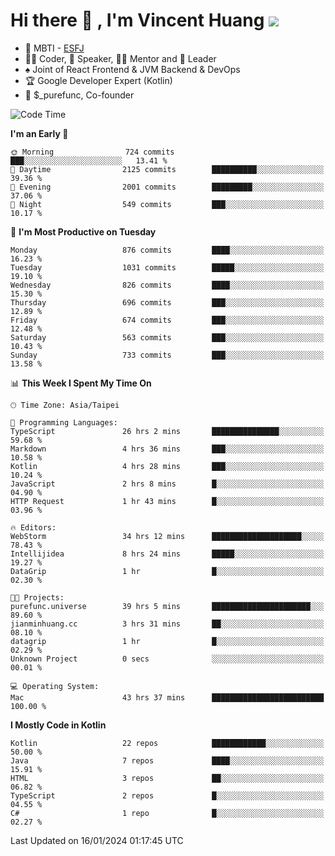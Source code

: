 # Hi there 👋 , I'm Vincent Huang ![](https://komarev.com/ghpvc/?username=Jian-Min-Huang)
- 👀 MBTI - [ESFJ](https://www.16personalities.com/esfj-personality)
- 👨‍💻 Coder, 🎤 Speaker, 👨‍🏫 Mentor and 🚀 Leader
- ♠️ Joint of React Frontend & JVM Backend & DevOps
- 🏆 Google Developer Expert (Kotlin)
- 💼 $_purefunc, Co-founder

<!--START_SECTION:waka-->
![Code Time](http://img.shields.io/badge/Code%20Time-3%2C265%20hrs%206%20mins-blue)

**I'm an Early 🐤** 

```text
🌞 Morning                724 commits         ███░░░░░░░░░░░░░░░░░░░░░░   13.41 % 
🌆 Daytime                2125 commits        ██████████░░░░░░░░░░░░░░░   39.36 % 
🌃 Evening                2001 commits        █████████░░░░░░░░░░░░░░░░   37.06 % 
🌙 Night                  549 commits         ███░░░░░░░░░░░░░░░░░░░░░░   10.17 % 
```
📅 **I'm Most Productive on Tuesday** 

```text
Monday                   876 commits         ████░░░░░░░░░░░░░░░░░░░░░   16.23 % 
Tuesday                  1031 commits        █████░░░░░░░░░░░░░░░░░░░░   19.10 % 
Wednesday                826 commits         ████░░░░░░░░░░░░░░░░░░░░░   15.30 % 
Thursday                 696 commits         ███░░░░░░░░░░░░░░░░░░░░░░   12.89 % 
Friday                   674 commits         ███░░░░░░░░░░░░░░░░░░░░░░   12.48 % 
Saturday                 563 commits         ███░░░░░░░░░░░░░░░░░░░░░░   10.43 % 
Sunday                   733 commits         ███░░░░░░░░░░░░░░░░░░░░░░   13.58 % 
```


📊 **This Week I Spent My Time On** 

```text
🕑︎ Time Zone: Asia/Taipei

💬 Programming Languages: 
TypeScript               26 hrs 2 mins       ███████████████░░░░░░░░░░   59.68 % 
Markdown                 4 hrs 36 mins       ███░░░░░░░░░░░░░░░░░░░░░░   10.58 % 
Kotlin                   4 hrs 28 mins       ███░░░░░░░░░░░░░░░░░░░░░░   10.24 % 
JavaScript               2 hrs 8 mins        █░░░░░░░░░░░░░░░░░░░░░░░░   04.90 % 
HTTP Request             1 hr 43 mins        █░░░░░░░░░░░░░░░░░░░░░░░░   03.96 % 

🔥 Editors: 
WebStorm                 34 hrs 12 mins      ████████████████████░░░░░   78.43 % 
Intellijidea             8 hrs 24 mins       █████░░░░░░░░░░░░░░░░░░░░   19.27 % 
DataGrip                 1 hr                █░░░░░░░░░░░░░░░░░░░░░░░░   02.30 % 

🐱‍💻 Projects: 
purefunc.universe        39 hrs 5 mins       ██████████████████████░░░   89.60 % 
jianminhuang.cc          3 hrs 31 mins       ██░░░░░░░░░░░░░░░░░░░░░░░   08.10 % 
datagrip                 1 hr                █░░░░░░░░░░░░░░░░░░░░░░░░   02.29 % 
Unknown Project          0 secs              ░░░░░░░░░░░░░░░░░░░░░░░░░   00.01 % 

💻 Operating System: 
Mac                      43 hrs 37 mins      █████████████████████████   100.00 % 
```

**I Mostly Code in Kotlin** 

```text
Kotlin                   22 repos            ████████████░░░░░░░░░░░░░   50.00 % 
Java                     7 repos             ████░░░░░░░░░░░░░░░░░░░░░   15.91 % 
HTML                     3 repos             ██░░░░░░░░░░░░░░░░░░░░░░░   06.82 % 
TypeScript               2 repos             █░░░░░░░░░░░░░░░░░░░░░░░░   04.55 % 
C#                       1 repo              █░░░░░░░░░░░░░░░░░░░░░░░░   02.27 % 
```




 Last Updated on 16/01/2024 01:17:45 UTC
<!--END_SECTION:waka-->
